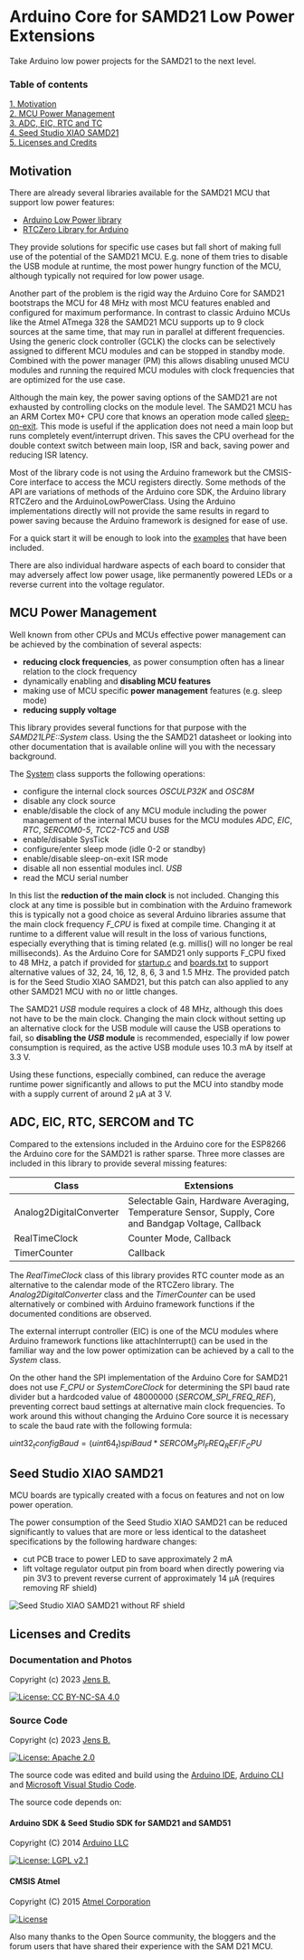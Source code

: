 # Arduino Core for SAMD21 Low Power Extensions

Take Arduino low power projects for the SAMD21 to the next level.

### Table of contents

[1. Motivation](#motivation)  
[2. MCU Power Management](#mcu-power-management)  
[3. ADC, EIC, RTC and TC](#adc-eic-rtc-and-tc)  
[4. Seed Studio XIAO SAMD21](#seed-studio-xiao-samd21)  
[5. Licenses and Credits](#licenses-and-credits)  


## Motivation

There are already several libraries available for the SAMD21 MCU that support low power features:

- [Arduino Low Power library](https://github.com/arduino-libraries/ArduinoLowPower)
- [RTCZero Library for Arduino](https://github.com/arduino-libraries/RTCZero)

They provide solutions for specific use cases but fall short of making full use of the potential of the SAMD21 MCU. E.g. none of them tries to disable the USB module at runtime, the most power hungry function of the MCU, although typically not required for low power usage.

Another part of the problem is the rigid way the Arduino Core for SAMD21 bootstraps the MCU for 48 MHz with most MCU features enabled and configured for maximum performance. In contrast to classic Arduino MCUs like the Atmel ATmega 328 the SAMD21 MCU supports up to 9 clock sources at the same time, that may run in parallel at different frequencies. Using the generic clock controller (GCLK) the clocks can be selectively assigned to different MCU modules and can be stopped in standby mode. Combined with the power manager (PM) this allows disabling unused MCU modules and running the required MCU modules with clock frequencies that are optimized for the use case.

Although the main key, the power saving options of the SAMD21 are not exhausted by controlling clocks on the module level. The SAMD21 MCU has an ARM Cortex M0+ CPU core that knows an operation mode called [sleep-on-exit](https://community.arm.com/arm-community-blogs/b/architectures-and-processors-blog/posts/beginner-guide-on-interrupt-latency-and-interrupt-latency-of-the-arm-cortex-m-processors). This mode is useful if the application does not need a main loop but runs completely event/interrupt driven. This saves the CPU overhead for the double context switch between main loop, ISR and back, saving power and reducing ISR latency.

Most of the library code is not using the Arduino framework but the CMSIS-Core interface to access the MCU registers directly. Some methods of the API are variations of methods of the Arduino core SDK, the Arduino library RTCZero and the ArduinoLowPowerClass. Using the Arduino implementations directly will not provide the same results in regard to power saving because the Arduino framework is designed for ease of use.

For a quick start it will be enough to look into the [examples](examples) that have been included.

There are also individual hardware aspects of each board to consider that may adversely affect low power usage, like permanently powered LEDs or a reverse current into the voltage regulator.


## MCU Power Management

Well known from other CPUs and MCUs effective power management can be achieved by the combination of several aspects:

- **reducing clock frequencies**, as power consumption often has a linear relation to the clock frequency
- dynamically enabling and **disabling MCU features**
- making use of MCU specific **power management** features (e.g. sleep mode)
- **reducing supply voltage**

This library provides several functions for that purpose with the *SAMD21LPE::System* class. Using the the SAMD21 datasheet or looking into other documentation that is available online will you with the necessary background. 

The [System](src/System.h) class supports the following operations:

- configure the internal clock sources *OSCULP32K* and *OSC8M*
- disable any clock source
- enable/disable the clock of any MCU module including the power management of the internal MCU buses for the MCU modules *ADC*, *EIC*, *RTC*, *SERCOM0-5*, *TCC2-TC5* and *USB*
- enable/disable SysTick
- configure/enter sleep mode (idle 0-2 or standby)
- enable/disable sleep-on-exit ISR mode
- disable all non essential modules incl. *USB*
- read the MCU serial number

In this list the **reduction of the main clock** is not included. Changing this clock at any time is possible but in combination with the Arduino framework this is typically not a good choice as several Arduino libraries assume that the main clock frequency *F_CPU* is fixed at compile time. Changing it at runtime to a different value will result in the loss of various functions, especially everything that is timing related (e.g. millis() will no longer be real milliseconds). As the Arduino Core for SAMD21 only supports F_CPU fixed to 48 MHz, a patch if provided for [startup.c](patches/Seeduino-hardware-samd-1.8.3/startup.c) and [boards.txt](patches/Seeduino-hardware-samd-1.8.3/boards.txt) to support alternative values of 32, 24, 16, 12, 8, 6, 3 and 1.5 MHz. The provided patch is for the Seed Studio XIAO SAMD21, but this patch can also applied to any other SAMD21 MCU with no or little changes.

The SAMD21 *USB* module requires a clock of 48 MHz, although this does not have to be the main clock. Changing the main clock without setting up an alternative clock for the USB module will cause the USB operations to fail, so **disabling the *USB* module** is recommended, especially if low power consumption is required, as the active USB module uses 10.3 mA by itself at 3.3 V.

Using these functions, especially combined, can reduce the average runtime power significantly and allows to put the MCU into standby mode with a supply current of around 2 µA at 3 V.


## ADC, EIC, RTC, SERCOM and TC

Compared to the extensions included in the Arduino core for the ESP8266 the Arduino core for the SAMD21 is rather sparse. Three more classes are included in this library to provide several missing features:

| Class                   | Extensions             | 
| ----------------------- | ---------------------- | 
| Analog2DigitalConverter | Selectable Gain, Hardware Averaging, Temperature Sensor, Supply, Core and Bandgap Voltage, Callback | 
| RealTimeClock           | Counter Mode, Callback | 
| TimerCounter            | Callback               | 

The *RealTimeClock* class of this library provides RTC counter mode as an alternative to the calendar mode of the RTCZero library. The *Analog2DigitalConverter* class and the *TimerCounter* can be used alternatively or combined with Arduino framework functions if the documented conditions are observed.

The external interrupt controller (EIC) is one of the MCU modules where Arduino framework functions like attachInterrupt() can be used in the familiar way and the low power optimization can be achieved by a call to the *System* class.

On the other hand the SPI implementation of the Arduino Core for SAMD21 does not use *F_CPU* or *SystemCoreClock* for determining the SPI baud rate divider but a hardcoded value of 48000000 (*SERCOM_SPI_FREQ_REF*), preventing correct baud settings at alternative main clock frequencies. To work around this without changing the Arduino Core source it is necessary to scale the baud rate with the following formula:

$uint32_t configBaud = (uint64_t)spiBaud*SERCOM_SPI_FREQ_REF/F_CPU$


## Seed Studio XIAO SAMD21

MCU boards are typically created with a focus on features and not on low power operation.

The power consumption of the Seed Studio XIAO SAMD21 can be reduced significantly to values that are more or less identical to the datasheet specifications by the following hardware changes:

- cut PCB trace to power LED to save approximately 2 mA
- lift voltage regulator output pin from board when directly powering via pin 3V3 to prevent reverse current of approximately 14 µA (requires removing RF shield)

![Seed Studio XIAO SAMD21 without RF shield](assets/XIAO-SAMD21-open.jpg "Seed Studio XIAO SAMD21 without RF shield")


## Licenses and Credits

### Documentation and Photos

Copyright (c) 2023 [Jens B.](https://github.com/jnsbyr)

[![License: CC BY-NC-SA 4.0](https://img.shields.io/badge/License-CC%20BY--NC--SA%204.0-lightgrey.svg)](https://creativecommons.org/licenses/by-nc-sa/4.0/)

### Source Code

Copyright (c) 2023 [Jens B.](https://github.com/jnsbyr)

[![License: Apache 2.0](https://img.shields.io/badge/License-Apache%202.0-blue.svg)](https://opensource.org/licenses/Apache-2.0)

The source code was edited and build using the [Arduino IDE](https://www.arduino.cc/en/software/), [Arduino CLI](https://github.com/arduino/arduino-cli) and [Microsoft Visual Studio Code](https://code.visualstudio.com).

The source code depends on:

#### Arduino SDK & Seed Studio SDK for SAMD21 and SAMD51

Copyright (C) 2014 [Arduino LLC](https://github.com/arduino/Arduino)

[![License: LGPL v2.1](https://img.shields.io/badge/License-LGPL%202.1%20only-blue.svg)](https://www.gnu.org/licenses/lgpl-2.1)

#### CMSIS Atmel

Copyright (C) 2015 [Atmel Corporation](https://github.com/arduino/ArduinoModule-CMSIS-Atmel)

[![License](https://img.shields.io/badge/License-BSD_2--Clause-orange.svg)](https://opensource.org/licenses/BSD-2-Clause)

Also many thanks to the Open Source community, the bloggers and the forum users that have shared their experience with the SAM D21 MCU.